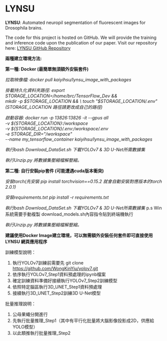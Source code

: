 # LYNSU
**LYNSU**: Automated neuropil segmentation of fluorescent images for Drosophila brains.

The code for this project is hosted on GitHub. We will provide the training and inference code upon the publication of our paper. Visit our repository here: [LYNSU GitHub Repository](https://github.com/CCLoLab/LYNSU)

**兩種建立環境方法:**

**第一種: Docker (最簡單無須額外安裝套件)**

*拉取映像檔: docker pull kaiyihsu/lynsu_image_with_packages*

*掛載持久化資料夾路徑: export STORAGE_LOCATION=/home/brc/TensorFlow_Dev && \
mkdir -p $STORAGE_LOCATION && \
touch "$STORAGE_LOCATION/.env" (STORAGE_LOCATION 路徑請更改成自己的路徑)*

*啟動容器: docker run -p 13826:13826 -it --gpus all \
-v ${STORAGE_LOCATION}:/workspace \
-v ${STORAGE_LOCATION}/.env:/workspace/.env \
-e STORAGE_DIR="/workspace" \
--name my_tensorflow_container kaiyihsu/lynsu_image_with_packages*

*執行bash Download_DataSet.sh 下載YOLOv7 & 3D U-Net所需數據集*

*執行Unzip.py 將數據集壓縮檔解壓縮。*

**第二種: 自行安裝pip套件 (可能遭遇cuda版本衝突)**

*安裝torch(先安裝 pip install torchvision==0.15.2 就會自動安裝對應版本的torch 2.0.1)*

*安裝requirements.txt pip install -r requirements.txt*

*執行bash Download_DataSet.sh 下載YOLOv7 & 3D U-Net所需數據集*
p.s Win系統需要手動複製 download_models.sh內容指令貼到終端機執行

*執行Unzip.py 將數據集壓縮檔解壓縮。*

**建議使用Docker Image建立環境，可以無需額外安裝任何套件即可直接使用LYNSU 網頁應用程序**

訓練模型說明：
1. 執行YOLOv7訓練前需要先 git clone https://github.com/WongKinYiu/yolov7.git
2. 依序執行YOLOv7_Step1資料預處理的ipynb檔案
3. 確定訓練資料準備好接續執行YOLOv7_Step2訓練模型
4. 依照特定腦區執行3D_UNET_Step1資料預處理
5. 接續執行3D_UNET_Step2訓練3D U-Net模型

批量推理說明：
1. 公母果蠅分開進行
2. 先執行批量推理_Step1（其中有平行化批量將大腦影像投影成2D，供應給YOLO模型）
3. 以此類推執行批量推理_Step2

